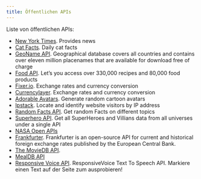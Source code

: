```yaml
---
title: Öffentlichen APIs
---
```


Liste von öffentlichen APIs:

- [New York Times](https://developer.nytimes.com/?ref=apilist.fun). Provides news
- [Cat Facts](https://alexwohlbruck.github.io/cat-facts). Daily cat facts
- [GeoName API](http://geonames.org/export/). Geographical database covers all countries and contains over eleven million placenames that are available for download free of charge
- [Food API](https://spoonacular.com/food-api). Let’s you access over 330,000 recipes and 80,000 food products
- [Fixer.io](https://fixer.io). Exchange rates and currency conversion
- [Currencylayer](https://currencylayer.com/documentation). Exchange rates and currency conversion
- [Adorable Avatars](https://t.co/8QUg0WTZsq?amp=1). Generate random cartoon avatars
- [Ipstack](https://ipstack.com/). Locate and identify website visitors by IP address
- [Random Facts API](https://fungenerators.com/api/facts). Get random Facts on different topics
- [Superhero API](https://superheroapi.com/). Get all SuperHeroes and Villians data from all universes under a single API
- [NASA Open APIs](https://api.nasa.gov)
- [Frankfurter](https://www.frankfurter.app). Frankfurter is an open-source API for current and historical foreign exchange rates published by the European Central Bank.
- [The MovieDB API](https://www.themoviedb.org/documentation/api).
- [MealDB API](https://www.themealdb.com)
- [Responsive Voice API](https://responsivevoice.org/api/). ResponsiveVoice Text To Speech API. Markiere einen Text auf der Seite zum ausprobieren!

